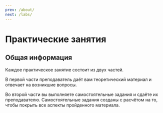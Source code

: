```yaml
---
prev: /about/
next: /labs/
---
```


# Практические занятия

## Общая информация

Каждое практическое занятие состоит из двух частей.

В первой части преподаватель даёт вам теоретический материал и отвечает на возникшие вопросы.

Во второй части вы выполняете самостоятельные задания и сдаёте их преподавателю. Самостоятельные задания созданы с расчётом на то, чтобы покрыть все аспекты пройденного материала.